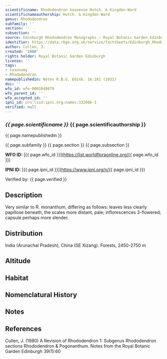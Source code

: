 ```yaml
---
scientificname: Rhododendron kasoense Hutch. & Kingdon-Ward
scientificnameauthorship: Hutch. & Kingdon-Ward
genus: Rhododendron
subfamily: ''
section: ''
subsection: ''
source: Edinburgh Rhododendron Monographs – Royal Botanic Garden Edinburgh
identifier: https://data.rbge.org.uk/service/factsheets/Edinburgh_Rhododendron_Monographs.xhtml
author: Cullen, J.
created: '1980'
rights holder: Royal Botanic Garden Edinburgh
license: ''
tags:
- taxonomy
- Rhododendron
namepublishedin: Notes R.B.G. Edinb. 16:181 (1931)
doi: ''
wfo_id: wfo-0001048079
wfo_parent_id: ''
wfo_accepted_id: ''
ipni_id: urn:lsid:ipni.org:names:332666-1
verified: null
---
```

### _{{ page.scientificname }}_ {{ page.scientificauthorship }}
 {{ page.namepublishedin }}

{{ page.subfamily }} {{ page.section }} {{ page.subsection }}

**WFO ID:** [{{ page.wfo_id }}](https://list.worldfloraonline.org/{{ page.wfo_id }})

**IPNI ID:** [{{ page.ipni_id }}](https://www.ipni.org/n/{{ page.ipni_id }})

Verified by: {{ page.verified }}



## Description
Very similar to R. monanthum, differing as follows: leaves less clearly papillose beneath, the scales more distant, pale; inflorescences 3-flowered; capsule perhaps more slender.

## Distribution
India (Arunachal Pradesh), China (SE Xizang). Forests, 2450-2750 m

## Altitude


## Habitat


## Nomenclatural History

                       
## Notes


## References

Cullen, J. (1980) A Revision of Rhododendron 1: Subgenus Rhododendron sections Rhododendron & Pogonanthum. Notes from the Royal Botanic Garden Edinburgh 39(1):60

